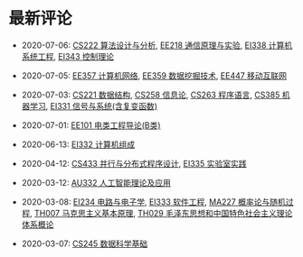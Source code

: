 # 最新评论

- 2020-07-06: [CS222 算法设计与分析](/courses/grade-3/CS222), [EE218 通信原理与实验](/courses/grade-3/EE218), [EI338 计算机系统工程](/courses/grade-3/EI338), [EI343 控制理论](/courses/grade-3/EI343)

- 2020-07-05: [EE357 计算机网络](/courses/grade-3/EE357), [EE359 数据挖掘技术](/courses/grade-3/EE359), [EE447 移动互联网](/courses/grade-3/EE447)

- 2020-07-03: [CS221 数据结构](/courses/grade-2/CS221), [CS258 信息论](/courses/grade-2/CS258), [CS263 程序语言](/courses/grade-2/CS263), [CS385 机器学习](/courses/grade-3/CS385), [EI331 信号与系统(含复变函数)](/courses/grade-2/EI331)

- 2020-07-01: [EE101 电类工程导论(B类)](/courses/grade-1/EE101)

- 2020-06-13: [EI332 计算机组成](/courses/grade-2/EI332)

- 2020-04-12: [CS433 并行与分布式程序设计](/courses/grade-4/CS433), [EI335 实验室实践](/courses/grade-2/EI335)

- 2020-03-12: [AU332 人工智能理论及应用](/courses/grade-3/AU332)

- 2020-03-08: [EI234 电路与电子学](/courses/grade-2/EI234), [EI333 软件工程](/courses/grade-2/EI333), [MA227 概率论与随机过程](/courses/grade-2/MA227), [TH007 马克思主义基本原理](/courses/grade-2/TH007), [TH029 毛泽东思想和中国特色社会主义理论体系概论](/courses/grade-2/TH029)

- 2020-03-07: [CS245 数据科学基础](/courses/grade-3/CS245)

